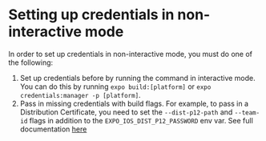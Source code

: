 # Setting up credentials in non-interactive mode

In order to set up credentials in non-interactive mode, you must do one of the following:

1. Set up credentials before by running the command in interactive mode. You can do this by running `expo build:[platform]` or `expo credentials:manager -p [platform]`.
2. Pass in missing credentials with build flags. For example, to pass in a Distribution Certificate, you need to set the `--dist-p12-path` and `--team-id` flags in addition to the `EXPO_IOS_DIST_P12_PASSWORD` env var. See full documentation [here](https://docs.expo.io/versions/latest/workflow/expo-cli/)
